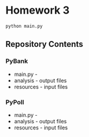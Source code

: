 # Homework 3

```shell
python main.py
```

## Repository Contents
### PyBank
- main.py - 
- analysis - output files
- resources - input files

### PyPoll
- main.py - 
- analysis - output files
- resources - input files
